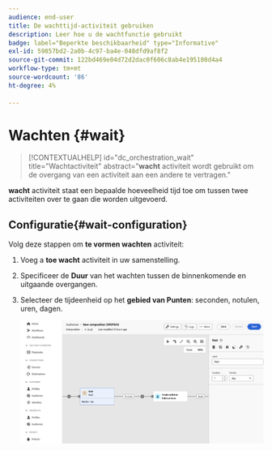 ```yaml
---
audience: end-user
title: De wachttijd-activiteit gebruiken
description: Leer hoe u de wachtfunctie gebruikt
badge: label="Beperkte beschikbaarheid" type="Informative"
exl-id: 59857bd2-2a0b-4c97-ba4e-048dfd9af8f2
source-git-commit: 122bd469e04d72d2dac0f606c8ab4e195100d4a4
workflow-type: tm+mt
source-wordcount: '86'
ht-degree: 4%

---
```


# Wachten {#wait}

>[!CONTEXTUALHELP]
>id="dc_orchestration_wait"
>title="Wachtactiviteit"
>abstract="**wacht** activiteit wordt gebruikt om de overgang van een activiteit aan een andere te vertragen."

**wacht** activiteit staat een bepaalde hoeveelheid tijd toe om tussen twee activiteiten over te gaan die worden uitgevoerd.

## Configuratie{#wait-configuration}

Volg deze stappen om **te vormen wachten** activiteit:

1. Voeg a **toe wacht** activiteit in uw samenstelling.

1. Specificeer de **Duur** van het wachten tussen de binnenkomende en uitgaande overgangen.

1. Selecteer de tijdeenheid op het **gebied van Punten**: seconden, notulen, uren, dagen.

   ![](../assets/wait.png)
